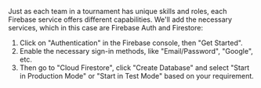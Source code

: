 Just as each team in a tournament has unique skills and roles, each Firebase service offers different capabilities. We'll add the necessary services, which in this case are Firebase Auth and Firestore:

1. Click on "Authentication" in the Firebase console, then "Get Started".
2. Enable the necessary sign-in methods, like "Email/Password", "Google", etc.
3. Then go to "Cloud Firestore", click "Create Database" and select "Start in Production Mode" or "Start in Test Mode" based on your requirement.
